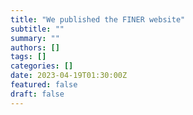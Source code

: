 ```yaml
---
title: "We published the FINER website"
subtitle: ""
summary: ""
authors: []
tags: []
categories: []
date: 2023-04-19T01:30:00Z
featured: false
draft: false
---
```

